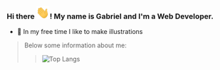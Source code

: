 ### Hi there <img src="./wave.gif" width="30px">! My name is Gabriel and I'm a Web Developer.

- 🎨 In my free time I like to make illustrations

<blockquote>Below some information about me:<blockquote/>

![Top Langs](https://github-readme-stats.vercel.app/api/top-langs/?username=perinazzoo&langs_count=5&hide=objective-c)
